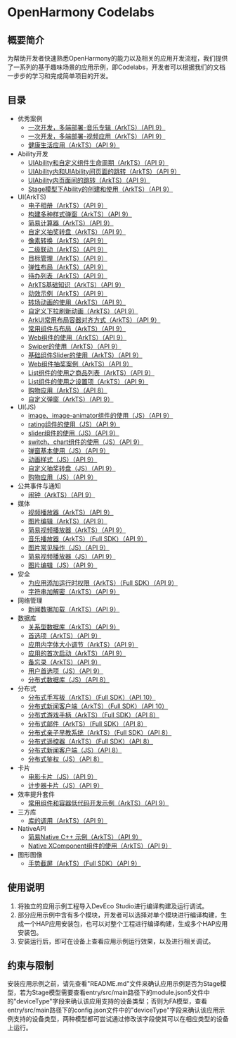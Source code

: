 # OpenHarmony Codelabs

## 概要简介

为帮助开发者快速熟悉OpenHarmony的能力以及相关的应用开发流程，我们提供了一系列的基于趣味场景的应用示例，即Codelabs，开发者可以根据我们的文档一步步的学习和完成简单项目的开发。

## 目录

- 优秀案例
  - [一次开发，多端部署-音乐专辑（ArkTS）（API 9）](https://gitee.com/openharmony/codelabs/tree/master/ExcellentCase/MultiDeviceMusic)
  - [一次开发，多端部署-视频应用（ArkTS）（API 9）](https://gitee.com/openharmony/codelabs/tree/master/ExcellentCase/Multi_device_V2)
  - [健康生活应用（ArkTS）（API 9）](https://gitee.com/openharmony/codelabs/tree/master/ExcellentCase/Healthy_life)
- Ability开发
  - [UIAbility和自定义组件生命周期（ArkTS）（API 9）](https://gitee.com/openharmony/codelabs/tree/master/Ability/UIAbilityLifeCycle)
  - [UIAbility内和UIAbility间页面的跳转（ArkTS）（API 9）](https://gitee.com/openharmony/codelabs/tree/master/Ability/StageAbility)
  - [UIAbility内页面间的跳转（ArkTS）（API 9）](https://gitee.com/openharmony/codelabs/tree/master/Ability/PagesRouter)
  - [Stage模型下Ability的创建和使用（ArkTS）（API 9）](https://gitee.com/openharmony/codelabs/tree/master/Ability/StageAbilityDemo)
- UI(ArkTS)
  - [电子相册（ArkTS）（API 9）](https://gitee.com/openharmony/codelabs/tree/master/ETSUI/ElectronicAlbum)
  - [构建多种样式弹窗（ArkTS）（API 9）](https://gitee.com/openharmony/codelabs/tree/master/ETSUI/MultipleDialog)
  - [简易计算器（ArkTS）（API 9）](https://gitee.com/openharmony/codelabs/tree/master/ETSUI/SimpleCalculator)
  - [自定义抽奖转盘（ArkTS）（API 9）](https://gitee.com/openharmony/codelabs/tree/master/ETSUI/CanvasComponent)
  - [像素转换（ArkTS）（API 9）](https://gitee.com/openharmony/codelabs/tree/master/ETSUI/PixelConversion)
  - [二级联动（ArkTS）（API 9）](https://gitee.com/openharmony/codelabs/tree/master/ETSUI/SecondLevelLinkage)
  - [目标管理（ArkTS）（API 9）](https://gitee.com/openharmony/codelabs/tree/master/ETSUI/TargetManagement)
  - [弹性布局（ArkTS）（API 9）](https://gitee.com/openharmony/codelabs/tree/master/ETSUI/FlexLayout)
  - [待办列表（ArkTS）（API 9）](https://gitee.com/openharmony/codelabs/tree/master/ETSUI/ToDoListArkTS)
  - [ArkTS基础知识（ArkTS）（API 9）](https://gitee.com/openharmony/codelabs/tree/master/ETSUI/RankingDemo)
  - [动效示例（ArkTS）（API 9）](https://gitee.com/openharmony/codelabs/tree/master/ETSUI/Animation)
  - [转场动画的使用（ArkTS）（API 9）](https://gitee.com/openharmony/codelabs/tree/master/ETSUI/TransitionAnimation)
  - [自定义下拉刷新动画（ArkTS）（API 9）](https://gitee.com/openharmony/codelabs/tree/master/ETSUI/AnimateRefresh)
  - [ArkUI常用布局容器对齐方式（ArkTS）（API 9）](https://gitee.com/openharmony/codelabs/tree/master/ETSUI/OHLayoutAlign)
  - [常用组件与布局（ArkTS）（API 9）](https://gitee.com/openharmony/codelabs/tree/master/ETSUI/ArkTSComponents)
  - [Web组件的使用（ArkTS）（API 9）](https://gitee.com/openharmony/codelabs/tree/master/ETSUI/WebCookie)
  - [Swiper的使用（ArkTS）（API 9）](https://gitee.com/openharmony/codelabs/tree/master/ETSUI/SwiperArkTS)
  - [基础组件Slider的使用（ArkTS）（API 9）](https://gitee.com/openharmony/codelabs/tree/master/ETSUI/SliderExample)
  - [Web组件抽奖案例（ArkTS）（API 9）](https://gitee.com/openharmony/codelabs/tree/master/ETSUI/WebComponent)
  - [List组件的使用之商品列表（ArkTS）（API 9）](https://gitee.com/openharmony/codelabs/tree/master/ETSUI/List)
  - [List组件的使用之设置项（ArkTS）（API 9）](https://gitee.com/openharmony/codelabs/tree/master/ETSUI/List_HDC)
  - [购物应用（ArkTS）（API 8）](https://gitee.com/openharmony/codelabs/tree/master/ETSUI/ShoppingEts)
  - [自定义弹窗（ArkTS）（API 9）](https://gitee.com/openharmony/codelabs/tree/master/ETSUI/CustomDialog)
- UI(JS)
  - [image、image-animator组件的使用（JS）（API 9）](https://gitee.com/openharmony/codelabs/tree/master/JSUI/ClickableJs)
  - [rating组件的使用（JS）（API 9）](https://gitee.com/openharmony/codelabs/tree/master/JSUI/RatingApplication)
  - [slider组件的使用（JS）（API 9）](https://gitee.com/openharmony/codelabs/tree/master/JSUI/SliderApplication)
  - [switch、chart组件的使用（JS）（API 9）](https://gitee.com/openharmony/codelabs/tree/master/JSUI/SwitchChart)
  - [弹窗基本使用（JS）（API 9）](https://gitee.com/openharmony/codelabs/tree/master/JSUI/DialogDemo)
  - [动画样式（JS）（API 9）](https://gitee.com/openharmony/codelabs/tree/master/JSUI/AnimationDemo)
  - [自定义抽奖转盘（JS）（API 9）](https://gitee.com/openharmony/codelabs/tree/master/JSUI/JSCanvasComponent)
  - [购物应用（JS）（API 9）](https://gitee.com/openharmony/codelabs/tree/master/JSUI/ShoppingSample)
- 公共事件与通知
  - [闹钟（ArkTS）（API 9）](https://gitee.com/openharmony/codelabs/tree/master/CommonEventAndNotification/AlarmClock)
- 媒体
  - [视频播放器（ArkTS）（API 9）](https://gitee.com/openharmony/codelabs/tree/master/Media/VideoPlayer)
  - [图片编辑（ArkTS）（API 9）](https://gitee.com/openharmony/codelabs/tree/master/Media/ImageEdit)
  - [简易视频播放器（ArkTS）（API 9）](https://gitee.com/openharmony/codelabs/tree/master/Media/SimpleVideo)
  - [音乐播放器（ArkTS）（Full SDK）（API 9）](https://gitee.com/openharmony/codelabs/tree/master/Media/AudioPlayer)
  - [图片常见操作（JS）（API 9）](https://gitee.com/openharmony/codelabs/tree/master/Media/ImageOperation)
  - [简易视频播放器（JS）（API 9）](https://gitee.com/openharmony/codelabs/tree/master/Media/VideoOpenHarmony)
  - [图片编辑（JS）（API 9）](https://gitee.com/openharmony/codelabs/tree/master/Media/ImageEditorTemplate)
- 安全
  - [为应用添加运行时权限（ArkTS）（Full SDK）（API 9）](https://gitee.com/openharmony/codelabs/tree/master/Security/AccessPermission)
  - [字符串加解密（ArkTS）（API 9）](https://gitee.com/openharmony/codelabs/tree/master/Security/StringCipherArkTS)
- 网络管理
  - [新闻数据加载（ArkTS）（API 9）](https://gitee.com/openharmony/codelabs/tree/master/NetworkManagement/NewsDataArkTS)
- 数据库
  - [关系型数据库（ArkTS）（API 9）](https://gitee.com/openharmony/codelabs/tree/master/Data/Rdb)
  - [首选项（ArkTS）（API 9）](https://gitee.com/openharmony/codelabs/tree/master/Data/Preferences)
  - [应用内字体大小调节（ArkTS）（API 9）](https://gitee.com/openharmony/codelabs/tree/master/Data/SetAppFontSize)
  - [应用的首次启动（ArkTS）（API 9）](https://gitee.com/openharmony/codelabs/tree/master/Data/FirstStartDemo)
  - [备忘录（ArkTS）（API 9）](https://gitee.com/openharmony/codelabs/tree/master/Data/NotePadOpenHarmony)
  - [用户首选项（JS）（API 9）](https://gitee.com/openharmony/codelabs/tree/master/Data/PreferenceJS)
  - [分布式数据库（JS）（API 8）](https://gitee.com/openharmony/codelabs/tree/master/Data/JsDistributedData)
- 分布式
  - [分布式手写板（ArkTS）（Full SDK）（API 10）](https://gitee.com/openharmony/codelabs/tree/master/Distributed/DistributeDraw)
  - [分布式新闻客户端（ArkTS）（Full SDK）（API 10）](https://gitee.com/openharmony/codelabs/tree/master/Distributed/DistributedNewsClient)
  - [分布式游戏手柄（ArkTS）（Full SDK）（API 8）](https://gitee.com/openharmony/codelabs/tree/master/Distributed/HandleGameApplication)
  - [分布式邮件（ArkTS）（Full SDK）（API 8）](https://gitee.com/openharmony/codelabs/tree/master/Distributed/OHMailETS)
  - [分布式亲子早教系统（ArkTS）（Full SDK）（API 8）](https://gitee.com/openharmony/codelabs/tree/master/Distributed/OpenHarmonyPictureGame)
  - [分布式遥控器（ArkTS）（Full SDK）（API 8）](https://gitee.com/openharmony/codelabs/tree/master/Distributed/RemoteControllerETS)
  - [分布式新闻客户端（JS）（API 8）](https://gitee.com/openharmony/codelabs/tree/master/Distributed/NewsDemo)
  - [分布式鉴权（JS）（API 8）](https://gitee.com/openharmony/codelabs/tree/master/Distributed/GameAuthOpenH)
- 卡片
  - [电影卡片（JS）（API 9）](https://gitee.com/openharmony/codelabs/tree/master/Card/MovieCard)
  - [计步器卡片（JS）（API 9）](https://gitee.com/openharmony/codelabs/tree/master/Card/StepsCardJS)
- 效率提升套件
  - [常用组件和容器低代码开发示例（ArkTS）（API 9）](https://gitee.com/openharmony/codelabs/tree/master/EfficiencyEnhancementKit/SuperVisualSample)
- 三方库
  - [库的调用（ArkTS）（API 9）](https://gitee.com/openharmony/codelabs/tree/master/ThirdPartyComponents/ThirdPartyLibrary)
- NativeAPI
  - [简易Native C++ 示例（ArkTS）（API 9）](https://gitee.com/openharmony/codelabs/tree/master/NativeAPI/NativeTemplateDemo)
  - [Native XComponent组件的使用（ArkTS）（API 9）](https://gitee.com/openharmony/codelabs/tree/master/NativeAPI/XComponent)
- 图形图像
  - [手势截屏（ArkTS）（Full SDK）（API 9）](https://gitee.com/openharmony/codelabs/tree/master/GraphicImage/GestureScreenshot)

## 使用说明

1.  将独立的应用示例工程导入DevEco Studio进行编译构建及运行调试。
2.  部分应用示例中含有多个模块，开发者可以选择对单个模块进行编译构建，生成一个HAP应用安装包，也可以对整个工程进行编译构建，生成多个HAP应用安装包。
3.  安装运行后，即可在设备上查看应用示例运行效果，以及进行相关调试。

## 约束与限制

安装应用示例之前，请先查看"README.md"文件来确认应用示例是否为Stage模型，若为Stage模型需要查看entry/src/main路径下的module.json5文件中的"deviceType"字段来确认该应用支持的设备类型；否则为FA模型，查看entry/src/main路径下的config.json文件中的"deviceType"字段来确认该应用示例支持的设备类型，两种模型都可尝试通过修改该字段使其可以在相应类型的设备上运行。